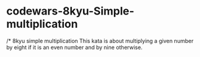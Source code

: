# codewars-8kyu-Simple-multiplication
/* 8kyu simple multiplication This kata is about multiplying a given number by eight if it is an even number and by nine otherwise.
